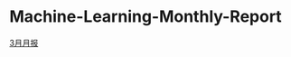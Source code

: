 # Machine-Learning-Monthly-Report
[3月月报](https://github.com/tangqz/Machine-Learning-Monthly-Report/blob/main/%E8%8B%B1%E6%89%8D%E8%AE%A1%E5%88%92%203%E6%9C%88%E6%9C%88%E6%8A%A5.md)
